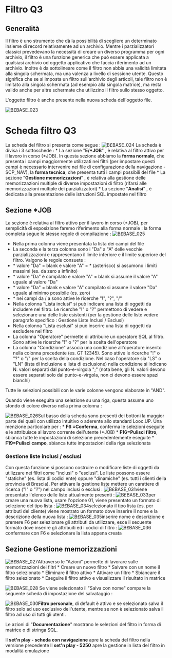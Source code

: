 # Filtro Q3
## Generalità
Il filtro è uno strumento che dà la possibilità di scegliere un determinato insieme di record relativamente ad un archivio. Mentre i parzializzatori classici prevedevano la necessità di creare un diverso programma per ogni archivio, il filtro è una funzione generica che può essere applicata a qualsiasi archivio od oggetto applicativo che faccia riferimento ad un archivio. Inoltre è da sottolineare come il filtro non abbia una validità limitata alla singola schermata, ma una valenza a livello di sessione utente. Questo significa che se si imposta un filtro sull'archivio degli articoli, tale filtro non è limitato alla singola schermata (ad esempio alla singola matrice), ma resta valido anche per altre schermate che utilizzino il filtro sullo stesso oggetto.

L'oggetto filtro è anche presente nella nuova scheda dell'oggetto file.

![B£BASE_023](http://doc.smeup.com/immagini/MBDOC_SCH-Q3/BXBASE_023.png)
# Scheda filtro Q3
La scheda del filtro si presenta come segue : 
![B£BASE_024](http://doc.smeup.com/immagini/MBDOC_SCH-Q3/BXBASE_024.png)
La scheda è divisa i 3 sottoschede : 
 \* La sezione "**E/\*JOB**" , è relativa al filtro attivo per il lavoro in corso (\*JOB). In questa sezione abbiamo la __forma normale__, che presenta i campi maggiormente utilizzati nei filtri (per impostare questi campi è necessario intervenire nei file di configurazione della navigazione - SCP_NAV), la __forma tecnica__, che presenta tutti i campi possibili del file
 \* La sezione "**Gestione memorizzazioni**" , è relativa alla gestione delle memorizzazioni multiple di diverse impostazioni di filtro (rifarsi alle memorizzazioni multiple dei parzializzatori)
 \* La sezione "**Analisi**" , è dedicata alla presentazione delle istruzioni SQL impostate nel filtro

## Sezione \*JOB
La sezione è relativa al filtro attivo per il lavoro in corso (\*JOB), per semplicità di esposizione faremo riferimento alla forma normale :  la forma completa segue le stesse regole di compilazione : 
![B£BASE_025](http://doc.smeup.com/immagini/MBDOC_SCH-Q3/BXBASE_025.png)
-  Nella prima colonna viene presentata la lista dei campi del file
-  La seconda e la terza colonna sono i "Da" a "A" delle vecchie parzializzazioni e rappresentano il limite inferiore e il limite superiore del filtro. Valgono le regole consuete : 
- \* valore "Da" = blank e valore "A" = \* (asterisco) si assumono i limiti massimi (es. da zero a infinito)
- \* valore "Da" è compilato e valore "A" = blank si assume il valore "A" uguale al valore "Da"
- \* valore "Da" = blank e valore "A" compilato si assume il valore "Da" uguale al minimo possibile (es. zero)
- \* nei campi da / a sono attive le ricerche "!", "?", "/"
-  Nella colonna "Lista inclusi" si può indicare una lista di oggetti da includere nel filtro. Le ricerche "!" o "?" permettono di vedere e selezionare una delle liste esistenti (per la gestione delle liste vedere paragrafo specifico :  Gestione Liste Inclusi / Esclusi)
-  Nella colonna "Lista esclusi" si può inserire una lista di oggetti da escludere nel filtro
-  La colonna "Operatore" permette di attribuire un operatore SQL al filtro. Sono attive le ricerche "!" o "?" per la scelta dell'operatore
-  La colonna "Condizione" associa una condizione all'operatore inserito nella colonna precedente (es. GT  12345). Sono attive le ricerche "!" o "?" o "/" per la scelta della condizione. Nel caso l'operatore sia "LS" o "LN" (lista di inclusione e lista di esclusione) nella condizione si indicano N. valori separati dal punto-e-virgola  ";" (nota bene, gli N. valori devono essere separati solo dal punto-e-virgola,  non ci devono essere spazi bianchi)

Tutte le selezioni possibili con le varie colonne vengono elaborate in "AND".

Quando viene eseguita una selezione su una riga, questa assume uno sfondo di colore diverso nella prima colonna : 

![B£BASE_026](http://doc.smeup.com/immagini/MBDOC_SCH-Q3/BXBASE_026.png)Sul basso della scheda sono presenti dei bottoni la maggior parte dei quali con utilizzo intuitivo o aderente allo standard Looc.UP. Una menzione particolare per : 
 \* **F6 =Conferma**, conferma le selezioni eseguite e le attribuisce al lavoro corrente dell'utente (\*JOB)
 \* **F16=Pulisci filtro**, sbianca tutte le impostazioni di selezione precedentemente eseguite
 \* **F19=Pulisci campo**, sbianca tutte impostazioni della riga selezionata

### Gestione liste inclusi / esclusi
Con questa funzione si possono costruire o modificare liste di oggetti da utilizzare nei filtri come "inclusi" o "esclusi". Le liste possono essere "statiche" (es. lista di codici ente) oppure "dinamiche" (es. tutti i clienti della provincia di Brescia).
Per attivare la gestione liste mettere un carattere di ricerca ("!" o "?") nel campo inclusi o esclusi : 
![B£BASE_031](http://doc.smeup.com/immagini/MBDOC_SCH-Q3/BXBASE_031.png)viene presentato l'elenco delle liste attualmente presenti : 
![B£BASE_033](http://doc.smeup.com/immagini/MBDOC_SCH-Q3/BXBASE_033.png)per creare una nuova lista, usare l'opzione 01, viene presentato un formato di selezione del tipo lista : 
![B£BASE_034](http://doc.smeup.com/immagini/MBDOC_SCH-Q3/BXBASE_034.png)selezionato il tipo lista (es. per attributi del cliente) viene mostrato un formato dove inserire il nome e la descrizione della nuova lista : 
![B£BASE_035](http://doc.smeup.com/immagini/MBDOC_SCH-Q3/BXBASE_035.png)inserire nome e descrizione e premere F6 per selezionare gli attributi da utilizzare, esce il secuente formato dove inserire gli attribuiti ed i codici di filtro : 
![B£BASE_036](http://doc.smeup.com/immagini/MBDOC_SCH-Q3/BXBASE_036.png)confermare con F6 e selezionare la lista appena creata

## Sezione Gestione memorizzazioni
![B£BASE_027](http://doc.smeup.com/immagini/MBDOC_SCH-Q3/BXBASE_027.png)Attraverso le "Azioni" permette di lavorare sulle memorizzazioni dei filtri
 \* Creare un nuovo filtro
 \* Salvare con un nome il filtro selezionato
 \* Eliminare il filtro attivo
 \* Attivare un filtro
 \* Sbiancare il filtro selezionato
 \* Eseguire il filtro attivo e visualizzare il risultato in matrice

![B£BASE_028](http://doc.smeup.com/immagini/MBDOC_SCH-Q3/BXBASE_028.png)
Se viene selezionato il "Salva con nome" compare la seguente scheda di impostazione del salvataggio : 

![B£BASE_030](http://doc.smeup.com/immagini/MBDOC_SCH-Q3/BXBASE_030.png)**Filtro personale**, di default è attivo e se selezionato salva il filtro solo ad uso esclusivo dell'utente, mentre se non è selezionato salva il filtro ad uso di tutti gli utenti.

Le azioni di "**Documentazione**" mostrano le selezioni del filtro in forma di matrice o di stringa SQL.

Il **set'n play - scheda con navigazione** apre la scheda del filtro nella versione precedente
Il **set'n play - 5250** apre la gestione in lista del filtro in modalità emulazione
